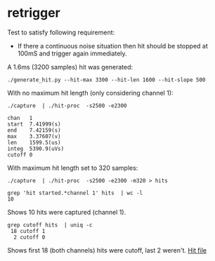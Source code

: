 # retrigger

Test to satisfy following requirement:

* If there a continuous noise situation then hit should be stopped at 100mS and trigger again immediately.

A 1.6ms (3200 samples) hit was generated:

    ./generate_hit.py --hit-max 3300 --hit-len 1600 --hit-slope 500

With no maximum hit length (only considering channel 1):

    ./capture  | ./hit-proc  -s2500 -e2300

    chan   1
    start  7.41999(s)
    end    7.42159(s)
    max    3.37607(v)
    len    1599.5(us)
    integ  5390.9(uVs)
    cutoff 0

With maximum hit length set to 320 samples:

    ./capture  | ./hit-proc  -s2500 -e2300 -m320 > hits

    grep 'hit started.*channel 1' hits  | wc -l
    10

Shows 10 hits were captured (channel 1).

    grep cutoff hits  | uniq -c
     18 cutoff 1
      2 cutoff 0

Shows first 18 (both channels) hits were cutoff, last 2 weren't.
[Hit file](hits)
